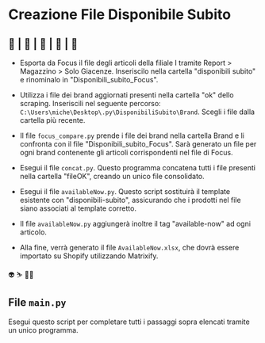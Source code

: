 # **Creazione File Disponibile Subito**

:crocodile: | :whale2: | :shark: | :pretzel: | :cowboy_hat_face:
---

+ Esporta da Focus il file degli articoli della filiale I tramite Report > Magazzino > Solo Giacenze. Inseriscilo nella cartella "disponibili subito" e rinominalo in "Disponibili_subito_Focus".

+ Utilizza i file dei brand aggiornati presenti nella cartella "ok" dello scraping. Inseriscili nel seguente percorso: `C:\Users\miche\Desktop\.py\DisponibiliSubito\Brand`. Scegli i file dalla cartella più recente.

+ Il file `focus_compare.py` prende i file dei brand nella cartella Brand e li confronta con il file "Disponibili_subito_Focus". Sarà generato un file per ogni brand contenente gli articoli corrispondenti nel file di Focus.

+ Esegui il file `concat.py`. Questo programma concatena tutti i file presenti nella cartella "fileOK", creando un unico file consolidato.

+ Esegui il file `availableNow.py`. Questo script sostituirà il template esistente con "disponibili-subito", assicurando che i prodotti nel file siano associati al template corretto.

+ Il file `availableNow.py` aggiungerà inoltre il tag "available-now" ad ogni articolo.

+ Alla fine, verrà generato il file `AvailableNow.xlsx`, che dovrà essere importato su Shopify utilizzando Matrixify.

:alien: :skier: :climbing_man:

## File `main.py`

Esegui questo script per completare tutti i passaggi sopra elencati tramite un unico programma.
